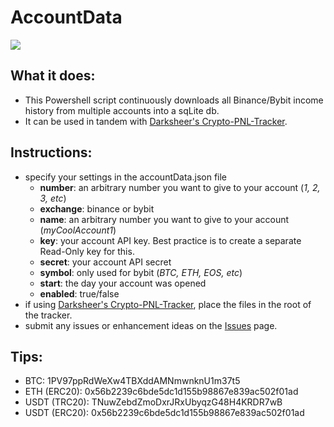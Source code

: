 # AccountData

![](https://i.imgur.com/HDahr9a.png)

## What it does:
- This Powershell script continuously downloads all Binance/Bybit income history from multiple accounts into a sqLite db.
- It can be used in tandem with [Darksheer's Crypto-PNL-Tracker](https://github.com/drksheer/Crypto-PNL-Tracker).

## Instructions:
- specify your settings in the accountData.json file
  - **number**: an arbitrary number you want to give to your account (_1, 2, 3, etc_)
  - **exchange**: binance or bybit
  - **name**: an arbitrary number you want to give to your account (_myCoolAccount1_)
  - **key**: your account API key. Best practice is to create a separate Read-Only key for this.
  - **secret**: your account API secret
  - **symbol**: only used for bybit (_BTC, ETH, EOS, etc_)
  - **start**: the day your account was opened
  - **enabled**: true/false
- if using [Darksheer's Crypto-PNL-Tracker](https://github.com/drksheer/Crypto-PNL-Tracker), place the files in the root of the tracker.
- submit any issues or enhancement ideas on the [Issues](https://github.com/daisy613/accountData/issues) page.

## Tips:
- BTC: 1PV97ppRdWeXw4TBXddAMNmwnknU1m37t5
- ETH  (ERC20): 0x56b2239c6bde5dc1d155b98867e839ac502f01ad
- USDT (TRC20): TNuwZebdZmoDxrJRxUbyqzG48H4KRDR7wB
- USDT (ERC20): 0x56b2239c6bde5dc1d155b98867e839ac502f01ad

